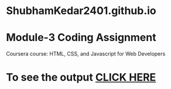 # ShubhamKedar2401.github.io
# Module-3 Coding Assignment

Coursera course: HTML, CSS, and Javascript for Web Developers

# To see the output [CLICK HERE](https://shubhamkedar2401.github.io/module3/index.html)
